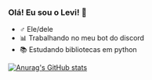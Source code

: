 ### Olá! Eu sou o Levi! 👋

- ♂️ Ele/dele
- 📊 Trabalhando no meu bot do discord
- 📚 Estudando bibliotecas em python

[![Anurag's GitHub stats](https://github-readme-stats.vercel.app/api?username=spyvanilla&count_private=true&show_icons=true&theme=radical)](https://github.com/anuraghazra/github-readme-stats)

